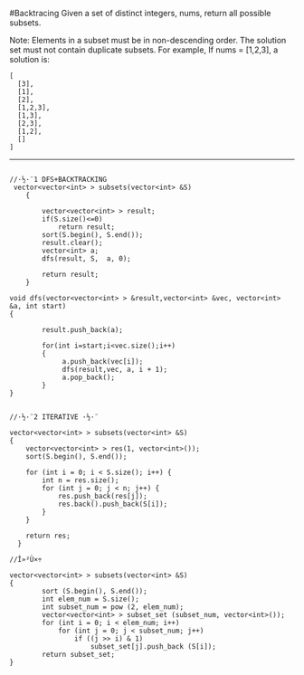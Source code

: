 #Backtracing
Given a set of distinct integers, nums, return all possible subsets.

Note:
Elements in a subset must be in non-descending order.
The solution set must not contain duplicate subsets.
For example,
If nums = [1,2,3], a solution is:

```
[
  [3],
  [1],
  [2],
  [1,2,3],
  [1,3],
  [2,3],
  [1,2],
  []
]

```


---


```

//·½·¨1 DFS+BACKTRACKING
 vector<vector<int> > subsets(vector<int> &S) 
    {
        
        vector<vector<int> > result;
        if(S.size()<=0)
            return result;
        sort(S.begin(), S.end());
        result.clear();
        vector<int> a;
        dfs(result, S,  a, 0);
         
        return result;
    }

void dfs(vector<vector<int> > &result,vector<int> &vec, vector<int> &a, int start)
{
        
        result.push_back(a);
        
        for(int i=start;i<vec.size();i++)
        {
             a.push_back(vec[i]);
             dfs(result,vec, a, i + 1);
             a.pop_back();
        }
}


//·½·¨2 ITERATIVE ·½·¨

vector<vector<int> > subsets(vector<int> &S)
{
    vector<vector<int> > res(1, vector<int>());
    sort(S.begin(), S.end());

    for (int i = 0; i < S.size(); i++) {
        int n = res.size();
        for (int j = 0; j < n; j++) {
            res.push_back(res[j]);
            res.back().push_back(S[i]);
        }
    }

    return res;
  }

//Î»²Ù×÷

vector<vector<int> > subsets(vector<int> &S)
{
        sort (S.begin(), S.end());
        int elem_num = S.size();
        int subset_num = pow (2, elem_num);
        vector<vector<int> > subset_set (subset_num, vector<int>());
        for (int i = 0; i < elem_num; i++)
            for (int j = 0; j < subset_num; j++)
                if ((j >> i) & 1)
                    subset_set[j].push_back (S[i]);
        return subset_set;
}
```